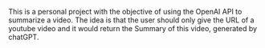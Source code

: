 This is a personal project with the objective of using the OpenAI API to summarize a video.
The idea is that the user should only give the URL of a youtube video and it would return the Summary of this video, generated by chatGPT.
